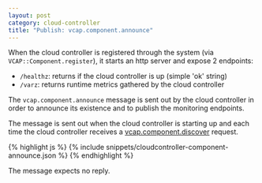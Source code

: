 ```yaml
---
layout: post
category: cloud-controller
title: "Publish: vcap.component.announce"
---
```


When the cloud controller is registered through the system (via `VCAP::Component.register`), it starts an
http server and expose 2 endpoints:

* `/healthz`:  returns if the cloud controller is up (simple 'ok' string)
* `/varz`: returns runtime metrics gathered by the cloud controller

The `vcap.component.announce` message is sent out by the cloud controller in order to announce
its existence and to publish the monitoring endpoints.

The message is sent out when the cloud controller is starting up and each time the cloud controller receives
a [vcap.component.discover](/cloud-controller/subscribe-vcap-component-discover) request.

<div class="js example">
{% highlight js %}
{% include snippets/cloudcontroller-component-announce.json %}
{% endhighlight %}
</div>

The message expects no reply.